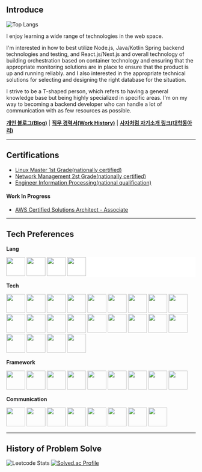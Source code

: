## Introduce
![Top Langs](https://github-readme-stats.vercel.app/api/top-langs/?username=galaxy4276&layout=compact&theme=tokyonight)


I enjoy learning a wide range of technologies in the web space.

I'm interested in how to best utilize Node.js, Java/Kotlin Spring backend technologies and testing, and React.js/Next.js and overall technology of building orchestration based on container technology and ensuring that the appropriate monitoring solutions are in place to ensure that the product is up and running reliably.
and I also interested in the appropriate technical solutions for selecting and designing the right database for the situation.

I strive to be a T-shaped person, which refers to having a general knowledge base but being highly specialized in specific areas.
I'm on my way to becoming a backend developer who can handle a lot of communication with as few resources as possible.



**[개인 블로그(Blog)](https://publish.obsidian.md/deveungi/publish/introduce)** |
**[직무 경력서(Work History)](https://pine-epoxy-5c9.notion.site/fbfeafcd12c4426085e41b13f5cad08c?pvs=4)** |
**[사자처럼 자기소개 링크(대학동아리)](https://deveungi-self-intro.netlify.app/)**

---
## Certifications

* [Linux Master 1st Grade(nationally certified)](https://www.ihd.or.kr/introducesubject1.do)
* [Network Management 2st Grade(nationally certified)](https://www.icqa.or.kr/cn/page/network)
* [Engineer Information Processing(national qualification)](https://www.q-net.or.kr/crf005.do?id=crf00505&jmCd=2290)
#### Work In Progress
* [AWS Certified Solutions Architect - Associate](https://aws.amazon.com/ko/certification/certified-solutions-architect-associate/)

---
## Tech Preferences

**Lang**

<p float="left" style="background:white">
  <img src="https://cdn.jsdelivr.net/gh/devicons/devicon@latest/icons/typescript/typescript-original.svg" width=50 />
  <img src="https://cdn.jsdelivr.net/gh/devicons/devicon@latest/icons/java/java-original.svg" width=50 />
  <img src="https://cdn.jsdelivr.net/gh/devicons/devicon@latest/icons/kotlin/kotlin-original.svg" width=50 />
  <img src="https://cdn.jsdelivr.net/gh/devicons/devicon@latest/icons/python/python-original.svg"
  width=50 />
</p>


**Tech**

<p float="left">
<img src="https://cdn.jsdelivr.net/gh/devicons/devicon@latest/icons/amazonwebservices/amazonwebservices-original-wordmark.svg" width=50 />
<img src="https://cdn.jsdelivr.net/gh/devicons/devicon@latest/icons/nginx/nginx-original.svg" width=50 />
<img src="https://cdn.jsdelivr.net/gh/devicons/devicon@latest/icons/postgresql/postgresql-original.svg" width=50 />
<img src="https://cdn.jsdelivr.net/gh/devicons/devicon@latest/icons/docker/docker-plain-wordmark.svg" width=50 />
<img src="https://cdn.jsdelivr.net/gh/devicons/devicon@latest/icons/redis/redis-original.svg" width=50 />
<img src="https://cdn.jsdelivr.net/gh/devicons/devicon@latest/icons/elasticsearch/elasticsearch-original.svg" width=50 />
<img src="https://cdn.jsdelivr.net/gh/devicons/devicon@latest/icons/ubuntu/ubuntu-original.svg" width=50/>
<img src="https://cdn.jsdelivr.net/gh/devicons/devicon@latest/icons/mongodb/mongodb-original.svg" width=50 />
<img src="https://cdn.jsdelivr.net/gh/devicons/devicon@latest/icons/jenkins/jenkins-original.svg" width=50 />
<img src="https://cdn.jsdelivr.net/gh/devicons/devicon@latest/icons/githubactions/githubactions-original.svg" width=50 />
<img src="https://cdn.jsdelivr.net/gh/devicons/devicon@latest/icons/gradle/gradle-original.svg" width=50 />
<img src="https://cdn.jsdelivr.net/gh/devicons/devicon@latest/icons/graphql/graphql-plain.svg" width=50 />
<img src="https://cdn.jsdelivr.net/gh/devicons/devicon@latest/icons/groovy/groovy-original.svg" width=50 />
<img src="https://cdn.jsdelivr.net/gh/devicons/devicon@latest/icons/nodejs/nodejs-original.svg"  width=50 />
<img src="https://cdn.jsdelivr.net/gh/devicons/devicon@latest/icons/playwright/playwright-original.svg" width=50 />
<img src="https://cdn.jsdelivr.net/gh/devicons/devicon@latest/icons/supabase/supabase-original.svg" width=50 />
<img src="https://cdn.jsdelivr.net/gh/devicons/devicon@latest/icons/vitejs/vitejs-original.svg" width=50 />
<img src="https://cdn.jsdelivr.net/gh/devicons/devicon@latest/icons/webpack/webpack-plain.svg" width=50 />
<img src="https://cdn.jsdelivr.net/gh/devicons/devicon@latest/icons/hibernate/hibernate-original.svg" width=50 />
<img src="https://cdn.jsdelivr.net/gh/devicons/devicon@latest/icons/tailwindcss/tailwindcss-original.svg" width=50 />
<img src="https://cdn.jsdelivr.net/gh/devicons/devicon@latest/icons/splunk/splunk-original-wordmark.svg" width=50 />
<img src="https://cdn.jsdelivr.net/gh/devicons/devicon@latest/icons/oauth/oauth-original.svg"  width=50 />


</p>


**Framework**

<p float="left">
<img src="https://cdn.jsdelivr.net/gh/devicons/devicon@latest/icons/spring/spring-original.svg" width=50 />
<img src="https://cdn.jsdelivr.net/gh/devicons/devicon@latest/icons/express/express-original-wordmark.svg" width=50 />
<img src="https://cdn.jsdelivr.net/gh/devicons/devicon@latest/icons/nestjs/nestjs-original.svg" width=50 />
<img src="https://cdn.jsdelivr.net/gh/devicons/devicon@latest/icons/react/react-original.svg" width=50 />
<img src="https://cdn.jsdelivr.net/gh/devicons/devicon@latest/icons/gatsby/gatsby-original.svg"  width=50 />
<img src="https://cdn.jsdelivr.net/gh/devicons/devicon@latest/icons/nextjs/nextjs-original.svg" width=50 />
<img src="https://cdn.jsdelivr.net/gh/devicons/devicon@latest/icons/fastify/fastify-original.svg" width=50 />
<img src="https://cdn.jsdelivr.net/gh/devicons/devicon@latest/icons/django/django-plain.svg" width=50 />
<img src="https://cdn.jsdelivr.net/gh/devicons/devicon@latest/icons/fastapi/fastapi-original.svg" width=50 />
</p>


**Communication**

<p float="left">
<img src="https://cdn.jsdelivr.net/gh/devicons/devicon@latest/icons/figma/figma-original.svg" width=50 />
<img src="https://cdn.jsdelivr.net/gh/devicons/devicon@latest/icons/jira/jira-original-wordmark.svg" width=50 />
<img src="https://cdn.jsdelivr.net/gh/devicons/devicon@latest/icons/confluence/confluence-original-wordmark.svg" width=50 />
<img src="https://cdn.jsdelivr.net/gh/devicons/devicon@latest/icons/slack/slack-original.svg"  width=50/>
<img src="https://cdn.jsdelivr.net/gh/devicons/devicon@latest/icons/eslint/eslint-original.svg"  width=50 />
<img src="https://cdn.jsdelivr.net/gh/devicons/devicon@latest/icons/notion/notion-original.svg"  width=50 />
<img src="https://cdn.jsdelivr.net/gh/devicons/devicon@latest/icons/storybook/storybook-original.svg" width=50 />
<img src="https://cdn.jsdelivr.net/gh/devicons/devicon@latest/icons/swagger/swagger-original.svg" width=50 />


</p>

---

## History of Problem Solve

![Leetcode Stats](https://leetcard.jacoblin.cool/galaxyhi4276?theme=nord&font=Noto%20Sans%20Georgian&height=200)
[![Solved.ac Profile](http://mazassumnida.wtf/api/v2/generate_badge?boj=galaxy4276)](https://solved.ac/galaxy4276/)
